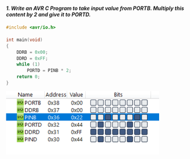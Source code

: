 
#### *1. Write an AVR C Program to take input value from PORTB. Multiply this content by 2 and give it to PORTD.*

```c
#include <avr/io.h>

int main(void)
{
    DDRB = 0x00;
    DDRD = 0xFF;
    while (1)
        PORTD = PINB * 2;
    return 0;
}
```
<img src="./p1.png" style="width:30em" title="output-1" alt="output-1" >
